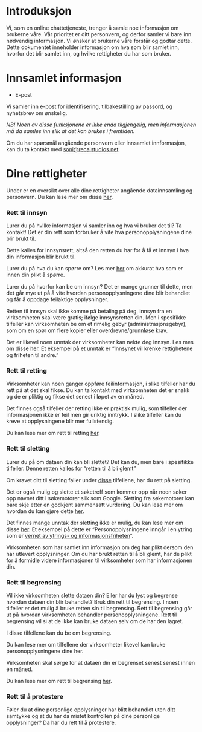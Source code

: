 # Introduksjon

Vi, som en online chattetjeneste, trenger å samle noe informasjon om brukerne våre. Vår prioritet er ditt personvern, og
derfor samler vi bare inn nødvendig informasjon. Vi ønsker at brukerne våre forstår og godtar dette. Dette dokumentet
inneholder informasjon om hva som blir samlet inn, hvorfor det blir samlet inn, og hvilke rettigheter du har som bruker.

# Innsamlet informasjon

- E-post

Vi samler inn e-post for identifisering, tilbakestilling av passord, og nyhetsbrev om ønskelig.

_NB! Noen av disse funksjonene er ikke enda tilgjengelig, men informasjonen må da samles inn slik at det kan brukes i
fremtiden._

Om du har spørsmål angående personvern eller innsamlet innformasjon, kan du ta kontakt med
[soni@recalstudios.net](mailto:soni@recalstudios.net).

# Dine rettigheter

Under er en oversikt over alle dine rettigheter angående datainnsamling og personvern. Du kan lese mer om disse
[her](https://www.datatilsynet.no/rettigheter-og-plikter/den-registrertes-rettigheter/).

### Rett til innsyn

Lurer du på hvilke informasjon vi samler inn og hva vi bruker det til? Ta kontakt! Det er din rett som forbruker å vite
hva personopplysningene dine blir brukt til.

Dette kalles for Innsynsrett, altså den retten du har for å få et innsyn i hva din informasjon blir brukt til.

Lurer du på hva du kan spørre om? Les mer [her](https://www.datatilsynet.no/rettigheter-og-plikter/den-registrertes-rettigheter/rett-til-innsyn/#:~:text=Dette%20kan%20du,innen%20en%20m%C3%A5ned.)
om akkurat hva som er innen din plikt å spørre.

Lurer du på hvorfor kan be om innsyn? Det er mange grunner til dette, men det går mye ut på å vite hvordan
personopplysningene dine blir behandlet og får å oppdage feilaktige opplysninger.

Retten til innsyn skal ikke komme på betaling på deg, innsyn fra en virksomheten skal være gratis; ifølge innsynsretten
din. Men i spesifikke tilfeller kan virksomheten be om et rimelig gebyr (administrasjonsgebyr), som om en spør om flere
kopier eller overdrevne/grunnløse krav.

Det er likevel noen unntak der virksomheter kan nekte deg innsyn. Les mes om disse [her](https://www.datatilsynet.no/rettigheter-og-plikter/den-registrertes-rettigheter/rett-til-innsyn/#:~:text=Unntak,ikke%20f%C3%A5r%20innsyn.).
Et eksempel på et unntak er “Innsynet vil krenke rettighetene og friheten til andre.”

### Rett til retting

Virksomheter kan noen ganger oppføre feilinformasjon, i slike tilfeller har du rett på at det skal fikse. Du kan ta
kontakt med virksomheten det er snakk og de er pliktig og fikse det senest i løpet av en måned.

Det finnes også tilfeller der retting ikke er praktisk mulig, som tilfeller der informasjonen ikke er feil men gir
uriktig inntrykk. I slike tilfeller kan du kreve at opplysningene blir mer fullstendig.

Du kan lese mer om rett til retting [her](https://www.datatilsynet.no/rettigheter-og-plikter/den-registrertes-rettigheter/rett-til-retting/).

### Rett til sletting

Lurer du på om dataen din kan bli slettet? Det kan du, men bare i spesifikke tilfeller. Denne retten kalles for
“retten til å bli glemt”

Om kravet ditt til sletting faller under [disse](https://www.datatilsynet.no/rettigheter-og-plikter/den-registrertes-rettigheter/rett-til-sletting/#:~:text=Dersom%20du%20benytter,sletteplikt%20etter%20loven.)
tilfellene, har du rett på sletting.

Det er også mulig og slette et søketreff som kommer opp når noen søker opp navnet ditt i søkemotorer slik som Google.
Sletting fra søkemotorer kan bare skje etter en godkjent sammensatt vurdering. Du kan lese mer om hvordan du kan gjøre
dette [her](https://www.datatilsynet.no/personvern-pa-ulike-omrader/internett-og-apper/hvordan-slette-soketreff/).

Det finnes mange unntak der sletting ikke er  mulig, du kan lese mer om disse [her](https://www.datatilsynet.no/rettigheter-og-plikter/den-registrertes-rettigheter/rett-til-sletting/#:~:text=Personopplysningene%20inng%C3%A5r%20i,eller%20forsvare%20rettskrav.).
Et eksempel på dette er “Personopplysningene inngår i en ytring som er [vernet av ytrings- og informasjonsfriheten](https://www.datatilsynet.no/regelverk-og-verktoy/lover-og-regler/personvern-vs.-ytringsfrihet/)”.

Virksomheten som har samlet inn informasjon om deg har plikt dersom den har utlevert opplysninger. Om du har brukt
retten til å bli glemt, har de plikt for å formidle videre informasjonen til virksomheter som har informasjonen din.

### Rett til begrensing

Vil ikke virksomheten slette dataen din? Eller har du lyst og begrense hvordan dataen din blir behandlet? Bruk din rett
til begrensing. I noen tilfeller er det mulig å bruke retten sin til begrensing. Rett til begrensing går ut på hvordan
virksomheten behandler personopplysningene. Rett til begrensing vil si at de ikke kan bruke dataen selv om de har den
lagret.

I disse tilfellene kan du be om begrensing.

Du kan lese mer om tilfellene der virksomheter likevel kan bruke personopplysningene dine her.

Virksomheten skal sørge for at dataen din er begrenset senest senest innen én måned.

Du kan lese mer om rett til begrensing [her](https://www.datatilsynet.no/rettigheter-og-plikter/den-registrertes-rettigheter/rett-til-begrensning/).

### Rett til å protestere

Føler du at dine personlige opplysninger har blitt behandlet uten ditt samtykke og at du har da mistet kontrollen på
dine personlige opplysninger? Da  har du rett til å protestere.
